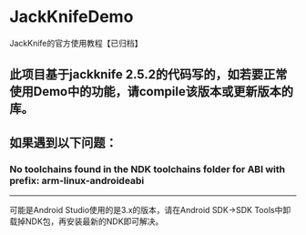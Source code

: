 # JackKnifeDemo
JackKnife的官方使用教程【已归档】

## 此项目基于jackknife 2.5.2的代码写的，如若要正常使用Demo中的功能，请compile该版本或更新版本的库。

## 如果遇到以下问题：
### No toolchains found in the NDK toolchains folder for ABI with prefix: arm-linux-androideabi
---------------------
可能是Android Studio使用的是3.x的版本，请在Android SDK->SDK Tools中卸载掉NDK包，再安装最新的NDK即可解决。
